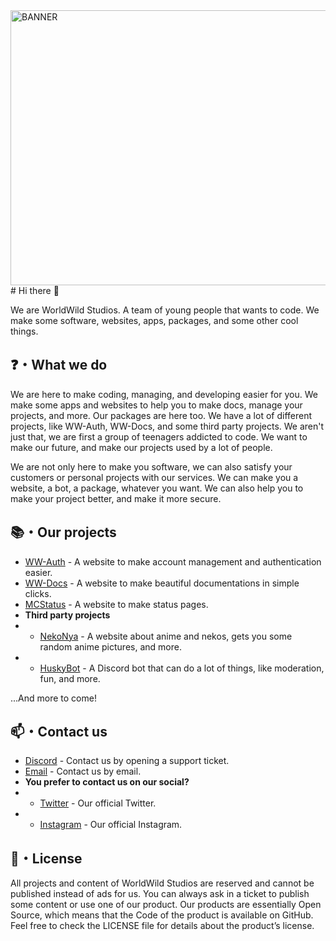 <img width="1080" height="440" src="https://ressources.thedoghusky.repl.co/Banner_Icon.svg" alt="BANNER">
# Hi there 👋

We are WorldWild Studios. A team of young people that wants to code.
We make some software, websites, apps, packages, and some other cool things.

## ❓・What we do

We are here to make coding, managing, and developing easier for you. We make some apps and websites to help you to make docs, manage your projects, and more. Our packages are here too. We have a lot of different projects, like WW-Auth, WW-Docs, and some third party projects. We aren't just that, we are first a group of teenagers addicted to code. We want to make our future, and make our projects used by a lot of people.

We are not only here to make you software, we can also satisfy your customers or personal projects with our services. We can make you a website, a bot, a package, whatever you want. We can also help you to make your project better, and make it more secure.

## 📚・Our projects

* [WW-Auth](https://github.com/WorldWild-Studios/WW-Auth) - A website to make account management and authentication easier.
* [WW-Docs](https://github.com/WorldWild-Studios/WW-Docs) - A website to make beautiful documentations in simple clicks.
* [MCStatus](https://mcstatus.worldwild.studio) - A website to make status pages.
* **Third party projects**
* * [NekoNya](https://nekonya.classy.works) - A website about anime and nekos, gets you some random anime pictures, and more.
* * [HuskyBot](https://huskybot.worldwild.studio) - A Discord bot that can do a lot of things, like moderation, fun, and more.

...And more to come!

## 📫・Contact us

* [Discord](https://discord.gg/2Z8Z7Z8) - Contact us by opening a support ticket.
* [Email](mailto:contact@worldwild.studio) - Contact us by email.
* **You prefer to contact us on our social?**
* * [Twitter](https://twitter.com/WWStudiosOff) - Our official Twitter.
* * [Instagram](https://instagram.com/worldwild.studios) - Our official Instagram.

## 📝・License

All projects and content of WorldWild Studios are reserved and cannot be published instead of ads for us. You can always ask in a ticket to publish some content or use one of our product.
Our products are essentially Open Source, which means that the Code of the product is available on GitHub. Feel free to check the LICENSE file for details about the product’s license.